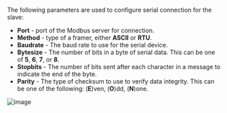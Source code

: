 The following parameters are used to configure serial connection for the slave:

- **Port** - port of the Modbus server for connection.
- **Method** - type of a framer, either **ASCII** or **RTU**.
- **Baudrate** - The baud rate to use for the serial device.
- **Bytesize** - The number of bits in a byte of serial data. This can be one of **5**, **6**, **7**, or **8**.
- **Stopbits** - The number of bits sent after each character in a message to indicate the end of the byte.
- **Parity** - The type of checksum to use to verify data integrity. This can be one of the following: (**E**)ven, (**O**)dd, (**N**)one.

![image](/images/gateway/modbus-connector/serial-server-connection-section.png)
